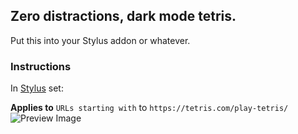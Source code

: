 ## Zero distractions, dark mode tetris.

Put this into your Stylus addon or whatever.

### Instructions
In [Stylus](https://add0n.com/stylus.html) set: 

**Applies to** `URLs starting with` to `https://tetris.com/play-tetris/`
![Preview Image](https://i.imgur.com/0lzzqmH.png)

